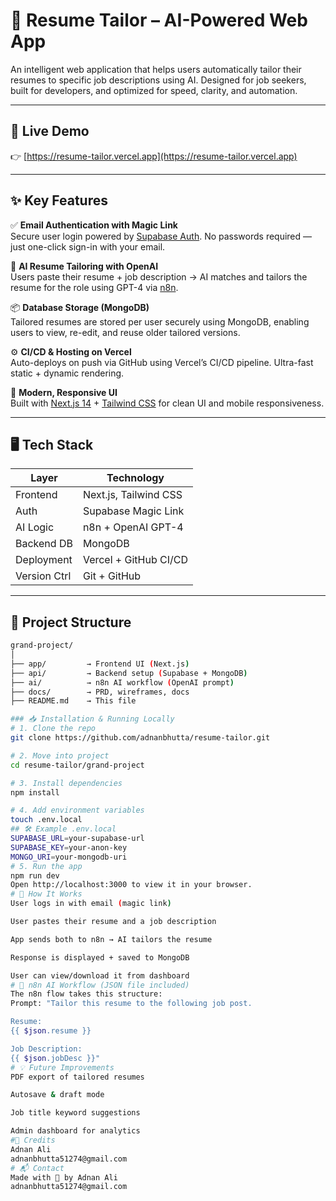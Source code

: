 # 📄 Resume Tailor – AI-Powered Web App

An intelligent web application that helps users automatically tailor their resumes to specific job descriptions using AI. Designed for job seekers, built for developers, and optimized for speed, clarity, and automation.

---

## 🚀 Live Demo  
👉 [https://resume-tailor.vercel.app](https://resume-tailor.vercel.app)

---

## ✨ Key Features

✅ **Email Authentication with Magic Link**  
Secure user login powered by [Supabase Auth](https://supabase.com/docs/guides/auth). No passwords required — just one-click sign-in with your email.

🧠 **AI Resume Tailoring with OpenAI**  
Users paste their resume + job description → AI matches and tailors the resume for the role using GPT-4 via [n8n](https://n8n.io/).

📦 **Database Storage (MongoDB)**  
Tailored resumes are stored per user securely using MongoDB, enabling users to view, re-edit, and reuse older tailored versions.

⚙️ **CI/CD & Hosting on Vercel**  
Auto-deploys on push via GitHub using Vercel’s CI/CD pipeline. Ultra-fast static + dynamic rendering.

🎨 **Modern, Responsive UI**  
Built with [Next.js 14](https://nextjs.org/) + [Tailwind CSS](https://tailwindcss.com/) for clean UI and mobile responsiveness.

---

## 🖥️ Tech Stack

| Layer        | Technology                        |
|--------------|------------------------------------|
| Frontend     | Next.js, Tailwind CSS              |
| Auth         | Supabase Magic Link                |
| AI Logic     | n8n + OpenAI GPT-4                 |
| Backend DB   | MongoDB                            |
| Deployment   | Vercel + GitHub CI/CD              |
| Version Ctrl | Git + GitHub                       |

---

## 🧪 Project Structure

```bash
grand-project/
│
├── app/         → Frontend UI (Next.js)
├── api/         → Backend setup (Supabase + MongoDB)
├── ai/          → n8n AI workflow (OpenAI prompt)
├── docs/        → PRD, wireframes, docs
├── README.md    → This file

### 📥 Installation & Running Locally
# 1. Clone the repo
git clone https://github.com/adnanbhutta/resume-tailor.git

# 2. Move into project
cd resume-tailor/grand-project

# 3. Install dependencies
npm install

# 4. Add environment variables
touch .env.local
## 🛠️ Example .env.local
SUPABASE_URL=your-supabase-url
SUPABASE_KEY=your-anon-key
MONGO_URI=your-mongodb-uri
# 5. Run the app
npm run dev
Open http://localhost:3000 to view it in your browser.
# 🔄 How It Works
User logs in with email (magic link)

User pastes their resume and a job description

App sends both to n8n → AI tailors the resume

Response is displayed + saved to MongoDB

User can view/download it from dashboard
# 🧠 n8n AI Workflow (JSON file included)
The n8n flow takes this structure:
Prompt: "Tailor this resume to the following job post.

Resume:
{{ $json.resume }}

Job Description:
{{ $json.jobDesc }}"
# 💡 Future Improvements
PDF export of tailored resumes

Autosave & draft mode

Job title keyword suggestions

Admin dashboard for analytics
#🙌 Credits
Adnan Ali
adnanbhutta51274@gmail.com
# 📬 Contact
Made with 💙 by Adnan Ali
adnanbhutta51274@gmail.com